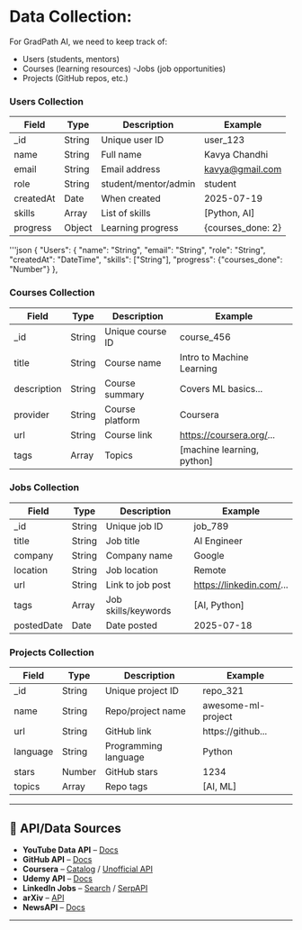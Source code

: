 # Data Collection:

For GradPath AI, we need to keep track of:
- Users (students, mentors)
- Courses (learning resources)
-Jobs (job opportunities)
- Projects (GitHub repos, etc.)

### Users Collection

| Field     | Type    | Description             | Example           |
|-----------|---------|-------------------------|-------------------|
| _id       | String  | Unique user ID          | user_123          |
| name      | String  | Full name               | Kavya Chandhi     |
| email     | String  | Email address           | kavya@gmail.com   |
| role      | String  | student/mentor/admin    | student           |
| createdAt | Date    | When created            | 2025-07-19        |
| skills    | Array   | List of skills          | [Python, AI]      |
| progress  | Object  | Learning progress       | {courses_done: 2} |

'''json
{
  "Users": {
    "name": "String",
    "email": "String",
    "role": "String",
    "createdAt": "DateTime",
    "skills": ["String"],
    "progress": {"courses_done": "Number"}
  },


### Courses Collection

| Field      | Type    | Description         | Example                   |
|------------|---------|---------------------|---------------------------|
| _id        | String  | Unique course ID    | course_456                |
| title      | String  | Course name         | Intro to Machine Learning |
| description| String  | Course summary      | Covers ML basics...       |
| provider   | String  | Course platform     | Coursera                  |
| url        | String  | Course link         | https://coursera.org/...  |
| tags       | Array   | Topics              | [machine learning, python]|

### Jobs Collection

| Field      | Type    | Description         | Example                   |
|------------|---------|---------------------|---------------------------|
| _id        | String  | Unique job ID       | job_789                   |
| title      | String  | Job title           | AI Engineer               |
| company    | String  | Company name        | Google                    |
| location   | String  | Job location        | Remote                    |
| url        | String  | Link to job post    | https://linkedin.com/...  |
| tags       | Array   | Job skills/keywords | [AI, Python]              |
| postedDate | Date    | Date posted         | 2025-07-18                |

### Projects Collection

| Field     | Type    | Description             | Example           |
|-----------|---------|-------------------------|-------------------|
| _id       | String  | Unique project ID       | repo_321          |
| name      | String  | Repo/project name       | awesome-ml-project|
| url       | String  | GitHub link             | https://github... |
| language  | String  | Programming language    | Python            |
| stars     | Number  | GitHub stars            | 1234              |
| topics    | Array   | Repo tags               | [AI, ML]          |

---

## 🔗 API/Data Sources

- **YouTube Data API** – [Docs](https://developers.google.com/youtube/v3)
- **GitHub API** – [Docs](https://docs.github.com/en/rest)
- **Coursera** – [Catalog](https://www.coursera.org/courses) / [Unofficial API](https://github.com/coursera-dl/coursera)
- **Udemy API** – [Docs](https://www.udemy.com/developers/instructor/)
- **LinkedIn Jobs** – [Search](https://www.linkedin.com/jobs/) / [SerpAPI](https://serpapi.com/linkedin-jobs-api)
- **arXiv** – [API](https://info.arxiv.org/help/api/index.html)
- **NewsAPI** – [Docs](https://newsapi.org/)

---


